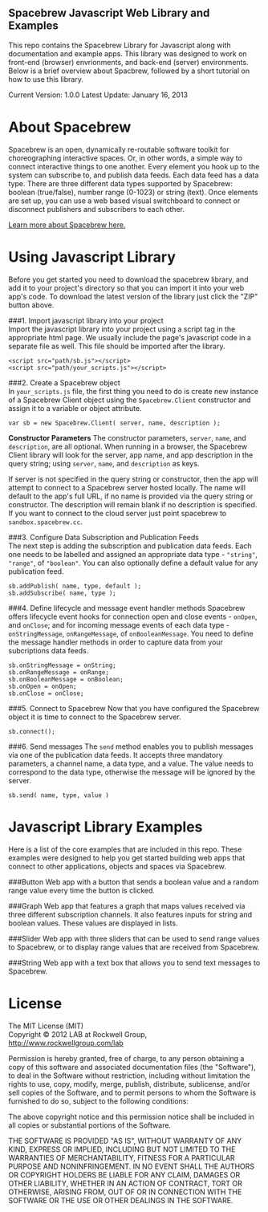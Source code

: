 Spacebrew Javascript Web Library and Examples
---------------------------------------------

This repo contains the Spacebrew Library for Javascript along with documentation and example apps. This library was designed to work on front-end (browser) envrionments, and back-end (server) environments. Below is a brief overview about Spacbrew, followed by a short tutorial on how to use this library. 

Current Version: 1.0.0
Latest Update: January 16, 2013

About Spacebrew
===============
Spacebrew is an open, dynamically re-routable software toolkit for choreographing interactive spaces. Or, in other words, a simple way to connect interactive things to one another. Every element you hook up to the system can subscribe to, and publish data feeds. Each data feed has a data type. There are three different data types supported by Spacebrew: boolean (true/false), number range (0-1023) or string (text). Once elements are set up, you can use a web based visual switchboard to connect or disconnect publishers and subscribers to each other. 

[Learn more about Spacebrew here.](http://docs.spacebrew.cc/)

Using Javascript Library
========================  
  
Before you get started you need to download the spacebrew library, and add it to your project's directory so that you can import it into your web app's code. To download the latest version of the library just click the "ZIP" button above.  

###1. Import javascript library into your project  
Import the javascript library into your project using a script tag in the appropriate html page. We usually include the page's javascript code in a separate file as well. This file should be imported after the library.  
  
```
<script src="path/sb.js"></script>
<script src="path/your_scripts.js"></script>

```
  
###2. Create a Spacebrew object  
In `your_scripts.js` file, the first thing you need to do is create new instance of a Spacebrew Client object using the `Spacebrew.Client` constructor and assign it to a variable or object attribute.  
  
```
var sb = new Spacebrew.Client( server, name, description );
```
  
**Constructor Parameters**
The constructor parameters, `server`, `name`, and `description`, are all optional. When running in a browser, the Spacebrew Client library will look for the server, app name, and app description in the query string; using `server`, `name`, and `description` as keys.  
  
If server is not specified in the query string or constructor, then the app will attempt to connect to a Spacebrew server hosted locally. The name will default to the app's full URL, if no name is provided via the query string or constructor. The description will remain blank if no description is specified. If you want to connect to the cloud server just point spacebrew to `sandbox.spacebrew.cc`.  
     
###3. Configure Data Subscription and Publication Feeds  
The next step is adding the subscription and publication data feeds. Each one needs to be labelled and assigned an appropriate data type - `"string"`, `"range"`, of `"boolean"`. You can also optionally define a default value for any publication feed. 

```
sb.addPublish( name, type, default );
sb.addSubscribe( name, type );
```
  
###4. Define lifecycle and message event handler methods
Spacebrew offers lifecycle event hooks for connection open and close events - `onOpen`, and `onClose`; and for incoming message events of each data type - `onStringMessage`, `onRangeMessage`, of `onBooleanMessage`. You need to define the message handler methods in order to capture data from your subcriptions data feeds.
  
```
sb.onStringMessage = onString;
sb.onRangeMessage = onRange;
sb.onBooleanMessage = onBoolean;
sb.onOpen = onOpen;
sb.onClose = onClose;
```
  
###5. Connect to Spacebrew
Now that you have configured the Spacebrew object it is time to connect to the Spacebrew server. 
  
```
sb.connect();
```
  
###6. Send messages
The `send` method enables you to publish messages via one of the publication data feeds. It accepts three mandatory parameters, a channel name, a data type, and a value. The value needs to correspond to the data type, otherwise the message will be ignored by the server.
  
```
sb.send( name, type, value )
```
  
Javascript Library Examples
===========================

Here is a list of the core examples that are included in this repo. These examples were designed to help you get started building web apps that connect to other applications, objects and spaces via Spacebrew.

###Button
Web app with a button that sends a boolean value and a random range value every time the button is clicked.
  
###Graph
Web app that features a graph that maps values received via three different subscription channels. It also features inputs for string and boolean values. These values are displayed in lists. 
  
###Slider
Web app with three sliders that can be used to send range values to Spacebrew, or to display range values that are received from Spacebrew.  
  
###String
Web app with a text box that allows you to send text messages to Spacebrew.
  
License  
=======  
  
The MIT License (MIT)  
Copyright © 2012 LAB at Rockwell Group, http://www.rockwellgroup.com/lab  
  
Permission is hereby granted, free of charge, to any person obtaining a copy of this software and associated documentation files (the "Software"), to deal in the Software without restriction, including without limitation the rights to use, copy, modify, merge, publish, distribute, sublicense, and/or sell copies of the Software, and to permit persons to whom the Software is furnished to do so, subject to the following conditions:  
  
The above copyright notice and this permission notice shall be included in all copies or substantial portions of the Software.  
  
THE SOFTWARE IS PROVIDED "AS IS", WITHOUT WARRANTY OF ANY KIND, EXPRESS OR IMPLIED, INCLUDING BUT NOT LIMITED TO THE WARRANTIES OF MERCHANTABILITY, FITNESS FOR A PARTICULAR PURPOSE AND NONINFRINGEMENT. IN NO EVENT SHALL THE AUTHORS OR COPYRIGHT HOLDERS BE LIABLE FOR ANY CLAIM, DAMAGES OR OTHER LIABILITY, WHETHER IN AN ACTION OF CONTRACT, TORT OR OTHERWISE, ARISING FROM, OUT OF OR IN CONNECTION WITH THE SOFTWARE OR THE USE OR OTHER DEALINGS IN THE SOFTWARE.  

